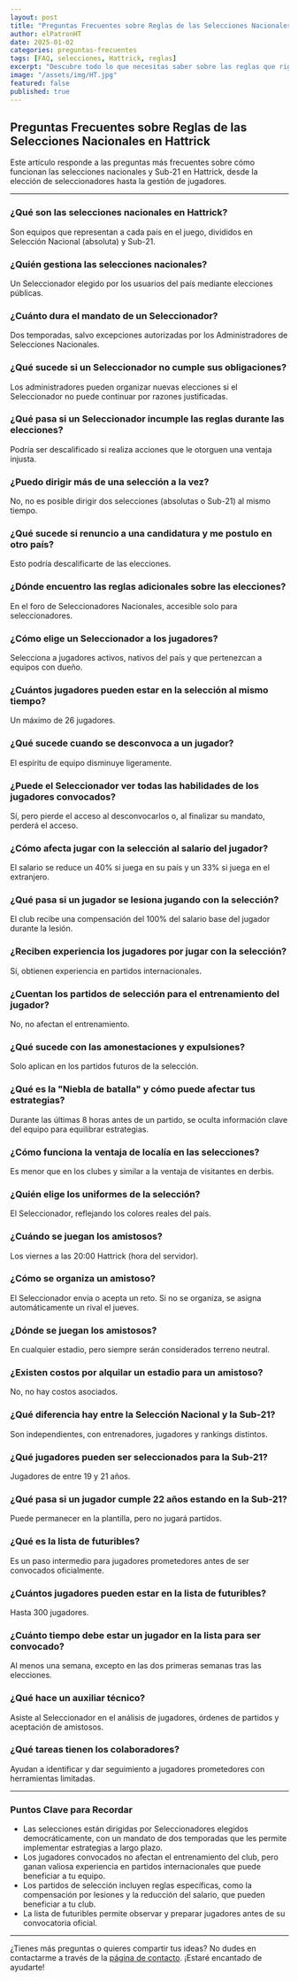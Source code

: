 ```yaml
---
layout: post
title: "Preguntas Frecuentes sobre Reglas de las Selecciones Nacionales en Hattrick"
author: elPatronHT
date: 2025-01-02
categories: preguntas-frecuentes
tags: [FAQ, selecciones, Hattrick, reglas]
excerpt: "Descubre todo lo que necesitas saber sobre las reglas que rigen las selecciones nacionales y Sub-21 en Hattrick, desde cómo se eligen los seleccionadores hasta cómo se gestionan las convocatorias."
image: "/assets/img/HT.jpg"
featured: false
published: true
---
```


## Preguntas Frecuentes sobre Reglas de las Selecciones Nacionales en Hattrick

Este artículo responde a las preguntas más frecuentes sobre cómo funcionan las selecciones nacionales y Sub-21 en Hattrick, desde la elección de seleccionadores hasta la gestión de jugadores.

---

### ¿Qué son las selecciones nacionales en Hattrick?

Son equipos que representan a cada país en el juego, divididos en Selección Nacional (absoluta) y Sub-21.

### ¿Quién gestiona las selecciones nacionales?

Un Seleccionador elegido por los usuarios del país mediante elecciones públicas.

### ¿Cuánto dura el mandato de un Seleccionador?

Dos temporadas, salvo excepciones autorizadas por los Administradores de Selecciones Nacionales.

### ¿Qué sucede si un Seleccionador no cumple sus obligaciones?

Los administradores pueden organizar nuevas elecciones si el Seleccionador no puede continuar por razones justificadas.

### ¿Qué pasa si un Seleccionador incumple las reglas durante las elecciones?

Podría ser descalificado si realiza acciones que le otorguen una ventaja injusta.

### ¿Puedo dirigir más de una selección a la vez?

No, no es posible dirigir dos selecciones (absolutas o Sub-21) al mismo tiempo.

### ¿Qué sucede si renuncio a una candidatura y me postulo en otro país?

Esto podría descalificarte de las elecciones.

### ¿Dónde encuentro las reglas adicionales sobre las elecciones?

En el foro de Seleccionadores Nacionales, accesible solo para seleccionadores.

### ¿Cómo elige un Seleccionador a los jugadores?

Selecciona a jugadores activos, nativos del país y que pertenezcan a equipos con dueño.

### ¿Cuántos jugadores pueden estar en la selección al mismo tiempo?

Un máximo de 26 jugadores.

### ¿Qué sucede cuando se desconvoca a un jugador?

El espíritu de equipo disminuye ligeramente.

### ¿Puede el Seleccionador ver todas las habilidades de los jugadores convocados?

Sí, pero pierde el acceso al desconvocarlos o, al finalizar su mandato, perderá el acceso.

### ¿Cómo afecta jugar con la selección al salario del jugador?

El salario se reduce un 40% si juega en su país y un 33% si juega en el extranjero.

### ¿Qué pasa si un jugador se lesiona jugando con la selección?

El club recibe una compensación del 100% del salario base del jugador durante la lesión.

### ¿Reciben experiencia los jugadores por jugar con la selección?

Sí, obtienen experiencia en partidos internacionales.

### ¿Cuentan los partidos de selección para el entrenamiento del jugador?

No, no afectan el entrenamiento.

### ¿Qué sucede con las amonestaciones y expulsiones?

Solo aplican en los partidos futuros de la selección.

### ¿Qué es la "Niebla de batalla" y cómo puede afectar tus estrategias?

Durante las últimas 8 horas antes de un partido, se oculta información clave del equipo para equilibrar estrategias.

### ¿Cómo funciona la ventaja de localía en las selecciones?

Es menor que en los clubes y similar a la ventaja de visitantes en derbis.

### ¿Quién elige los uniformes de la selección?

El Seleccionador, reflejando los colores reales del país.

### ¿Cuándo se juegan los amistosos?

Los viernes a las 20:00 Hattrick (hora del servidor).

### ¿Cómo se organiza un amistoso?

El Seleccionador envía o acepta un reto. Si no se organiza, se asigna automáticamente un rival el jueves.

### ¿Dónde se juegan los amistosos?

En cualquier estadio, pero siempre serán considerados terreno neutral.

### ¿Existen costos por alquilar un estadio para un amistoso?

No, no hay costos asociados.

### ¿Qué diferencia hay entre la Selección Nacional y la Sub-21?

Son independientes, con entrenadores, jugadores y rankings distintos.

### ¿Qué jugadores pueden ser seleccionados para la Sub-21?

Jugadores de entre 19 y 21 años.

### ¿Qué pasa si un jugador cumple 22 años estando en la Sub-21?

Puede permanecer en la plantilla, pero no jugará partidos.

### ¿Qué es la lista de futuribles?

Es un paso intermedio para jugadores prometedores antes de ser convocados oficialmente.

### ¿Cuántos jugadores pueden estar en la lista de futuribles?

Hasta 300 jugadores.

### ¿Cuánto tiempo debe estar un jugador en la lista para ser convocado?

Al menos una semana, excepto en las dos primeras semanas tras las elecciones.

### ¿Qué hace un auxiliar técnico?

Asiste al Seleccionador en el análisis de jugadores, órdenes de partidos y aceptación de amistosos.

### ¿Qué tareas tienen los colaboradores?

Ayudan a identificar y dar seguimiento a jugadores prometedores con herramientas limitadas.

---

### Puntos Clave para Recordar

- Las selecciones están dirigidas por Seleccionadores elegidos democráticamente, con un mandato de dos temporadas que les permite implementar estrategias a largo plazo.
- Los jugadores convocados no afectan el entrenamiento del club, pero ganan valiosa experiencia en partidos internacionales que puede beneficiar a tu equipo.
- Los partidos de selección incluyen reglas específicas, como la compensación por lesiones y la reducción del salario, que pueden beneficiar a tu club.
- La lista de futuribles permite observar y preparar jugadores antes de su convocatoria oficial.

---

¿Tienes más preguntas o quieres compartir tus ideas? No dudes en contactarme a través de la [página de contacto](/contacto/). ¡Estaré encantado de ayudarte!

